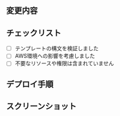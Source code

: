 ## 変更内容

<!-- 変更した内容の概要を記載してください -->

## チェックリスト

- [ ] テンプレートの構文を検証しました
- [ ] AWS環境への影響を考慮しました
- [ ] 不要なリソースや権限は含まれていません

## デプロイ手順

<!-- 特別なデプロイ手順があれば記載してください -->

## スクリーンショット

<!-- 必要に応じてスクリーンショットを添付してください -->

